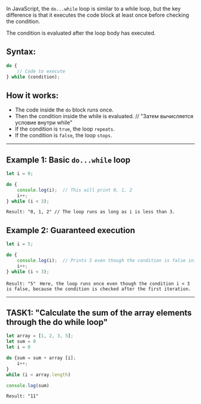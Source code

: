 In JavaScript, the `do...while` loop is similar to a while loop, but the key difference is that it executes the code block at least once before checking the condition. 

The condition is evaluated after the loop body has executed.

## Syntax:
```javascript
do {
    // Code to execute
} while (condition);
```

## How it works:
+ The code inside the `do` block runs once.
+ Then the condition inside the while is evaluated. // "Затем вычисляется условие внутри while"
+ If the condition is `true`, the loop `repeats`.
+ If the condition is `false`, the loop `stops`.

_____

## Example 1: Basic `do...while` loop
```javascript
let i = 0;

do {
    console.log(i);  // This will print 0, 1, 2
    i++;
} while (i < 3);
```
`Result: "0, 1, 2" // The loop runs as long as i is less than 3.`

## Example 2: Guaranteed execution
``` javascript
let i = 5;

do {
    console.log(i);  // Prints 5 even though the condition is false initially
    i++;
} while (i < 3);
```
`Result: "5"`
` Here, the loop runs once even though the condition i < 3 is false, because the condition is checked after the first iteration.`
______
## TASK1: "Calculate the sum of the array elements through the do while loop"
```javascript
let array = [1, 2, 3, 5];
let sum = 0
let i = 0

do {sum = sum + array [i];
    i++;
}
while (i < array.length)

console.log(sum)
```
`Result: "11"`
